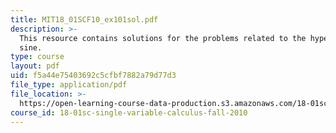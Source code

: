 ```yaml
---
title: MIT18_01SCF10_ex101sol.pdf
description: >-
  This resource contains solutions for the problems related to the hyperbolic
  sine.
type: course
layout: pdf
uid: f5a44e75403692c5cfbf7882a79d77d3
file_type: application/pdf
file_location: >-
  https://open-learning-course-data-production.s3.amazonaws.com/18-01sc-single-variable-calculus-fall-2010/f5a44e75403692c5cfbf7882a79d77d3_MIT18_01SCF10_ex101sol.pdf
course_id: 18-01sc-single-variable-calculus-fall-2010
---
```

